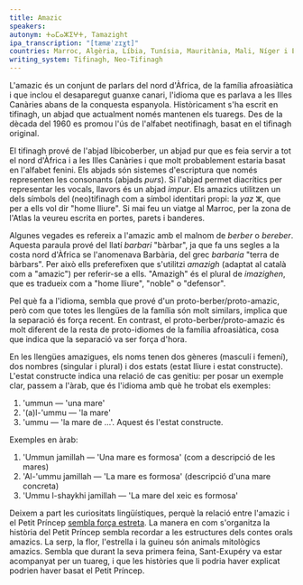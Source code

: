 ```yaml
---
title: Amazic
speakers: 
autonym: ⵜⴰⵎⴰⵣⵉⵖⵜ, Tamazight
ipa_transcription: "[tæmæˈzɪɣt]"
countries: Marroc, Algèria, Líbia, Tunísia, Mauritània, Mali, Níger i Egipte
writing_system: Tifinagh, Neo-Tifinagh
---
```


L'amazic és un conjunt de parlars del nord d'Àfrica, de la família afroasiàtica i que inclou el desaparegut guanxe canari, l'idioma que es parlava a les Illes Canàries abans de la conquesta espanyola. Històricament s'ha escrit en tifinagh, un abjad que actualment només mantenen els tuaregs. Des de la dècada del 1960 es promou l'ús de l'alfabet neotifinagh, basat en el tifinagh original.

El tifinagh prové de l'abjad líbicoberber, un abjad pur que es feia servir a tot el nord d'Àfrica i a les Illes Canàries i que molt probablement estaria basat en l'alfabet fenini. Els abjads són sistemes d'escriptura que només representen les consonants (abjads *purs*). Si l'abjad permet diacrítics per representar les vocals, llavors és un abjad *impur*. Els amazics utilitzen un dels símbols del (neo)tifinagh com a símbol identitari propi: la *yaz* ⵣ, que per a ells vol dir "home lliure". Si mai feu un viatge al Marroc, per la zona de l'Atlas la veureu escrita en portes, parets i banderes.

Algunes vegades es refereix a l'amazic amb el malnom de *berber* o *bereber*. Aquesta paraula prové del llatí *barbari* "bàrbar", ja que fa uns segles a la costa nord d'Àfrica se l'anomenava Barbària, del grec *barbaria* "terra de bàrbars". Per això ells preferefixen que s'utilitzi *amazigh* (adaptat al català com a "amazic") per referir-se a ells. "Amazigh" és el plural de *imazighen*, que es tradueix com a "home lliure", "noble" o "defensor".

Pel què fa a l'idioma, sembla que prové d'un proto-berber/proto-amazic, però com que totes les llengües de la família són molt similars, implica que la separació és força recent. En contrast, el proto-berber/proto-amazic és molt diferent de la resta de proto-idiomes de la família afroasiàtica, cosa que indica que la separació va ser força d'hora.

En les llengües amazigues, els noms tenen dos gèneres (masculí i femení), dos nombres (singular i plural) i dos estats (estat lliure i estat constructe). L'estat constructe indica una relació de cas genitiu: per posar un exemple clar, passem a l'àrab, que és l'idioma amb què he trobat els exemples:

1. 'ummun — 'una mare'
1. '(a)l-'ummu — 'la mare'
1. 'ummu — 'la mare de ...'. Aquest és l'estat constructe.

Exemples en àrab:

1. 'Ummun jamillah — 'Una mare es formosa' (com a descripció de les mares)
1. 'Al-'ummu jamillah — 'La mare es formosa' (descripció d'una mare concreta)
1. 'Ummu l-shaykhi jamillah — 'La mare del xeic es formosa'

Deixem a part les curiositats lingüístiques, perquè la relació entre l'amazic i el Petit Príncep [sembla força estreta][mitologia]. La manera en com s'organitza la història del Petit Príncep sembla recordar a les estructures dels contes orals amazics. La serp, la flor, l'estrella i la guineu són animals mitològics amazics. Sembla que durant la seva primera feina, Sant-Exupéry va estar acompanyat per un tuareg, i que les històries que li podria haver explicat podrien haver basat el Petit Príncep.

[mitologia]: https://www.aramcoworld.com/Articles/November-2017/The-Amazigh-Adventures-of-Le-Petit-Prince
